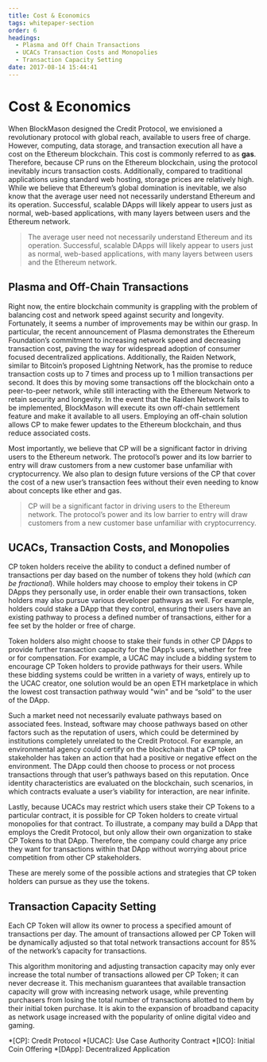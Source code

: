 ```yaml
---
title: Cost & Economics
tags: whitepaper-section
order: 6
headings:
  - Plasma and Off Chain Transactions
  - UCACs Transaction Costs and Monopolies
  - Transaction Capacity Setting
date: 2017-08-14 15:44:41
---
```



# Cost & Economics

When BlockMason designed the Credit Protocol, we envisioned a revolutionary protocol with global reach, available to users free of charge. However, computing, data storage, and transaction execution all have a cost on the Ethereum blockchain. This cost is commonly referred to as __gas__. Therefore, because CP runs on the Ethereum blockchain, using the protocol inevitably incurs transaction costs. Additionally, compared to traditional applications using standard web hosting, storage prices are relatively high. While we believe that Ethereum’s global domination is inevitable, we also know that the average user need not necessarily understand Ethereum and its operation. Successful, scalable DApps will likely appear to users just as normal, web-based applications, with many layers between users and the Ethereum network.

> The average user need not necessarily understand Ethereum and its operation. Successful, scalable DApps will likely appear to users just as normal, web-based applications, with many layers between users and the Ethereum network.

## Plasma and Off-Chain Transactions

Right now, the entire blockchain community is grappling with the problem of balancing cost and network speed against security and longevity. Fortunately, it seems a number of improvements may be within our grasp. In particular, the recent announcement of Plasma demonstrates the Ethereum Foundation’s commitment to increasing network speed and decreasing transaction cost, paving the way for widespread adoption of consumer focused decentralized applications. Additionally, the Raiden Network, similar to Bitcoin’s proposed Lightning Network, has the promise to reduce transaction costs up to 7 times and process up to 1 million transactions per second. It does this by moving some transactions off the blockchain onto a peer-to-peer network, while still interacting with the Ethereum Network to retain security and longevity. In the event that the Raiden Network fails to be implemented, BlockMason will execute its own off-chain settlement feature and make it available to all users. Employing an off-chain solution allows CP to make fewer updates to the Ethereum blockchain, and thus reduce associated costs.

Most importantly, we believe that CP will be a significant factor in driving users to the Ethereum network. The protocol’s power and its low barrier to entry will draw customers from a new customer base unfamiliar with cryptocurrency. We also plan to design future versions of the CP that cover the cost of a new user’s transaction fees without their even needing to know about concepts like ether and gas.

> CP will be a significant factor in driving users to the Ethereum network. The protocol’s power and its low barrier to entry will draw customers from a new customer base unfamiliar with cryptocurrency.

## UCACs, Transaction Costs, and Monopolies

CP token holders receive the ability to conduct a defined number of transactions per day based on the number of tokens they hold (*which can be fractional*).  While holders may choose to employ their tokens in CP DApps they personally use, in order enable their own transactions, token holders may also pursue various developer pathways as well. For example, holders could stake a DApp that they control, ensuring their users have an existing pathway to process a defined number of transactions, either for a fee set by the holder or free of charge.

Token holders also might choose to stake their funds in other CP DApps to provide further transaction capacity for the DApp’s users, whether for free or for compensation. For example, a UCAC may include a bidding system to encourage CP Token holders to provide pathways for their users. While these bidding systems could be written in a variety of ways, entirely up to the UCAC creator, one solution would be an open ETH marketplace in which the lowest cost transaction pathway would "win" and be “sold” to the user of the DApp.

Such a market need not necessarily evaluate pathways based on associated fees. Instead, software may choose pathways based on other factors such as the reputation of users, which could be determined by institutions completely unrelated to the Credit Protocol. For example, an environmental agency could certify on the blockchain that a CP token stakeholder has taken an action that had a positive or negative effect on the environment. The DApp could then choose to process or not process transactions through that user’s pathways based on this reputation. Once identity characteristics are evaluated on the blockchain, such scenarios, in which contracts evaluate a user’s viability for interaction, are near infinite.

Lastly, because UCACs may restrict which users stake their CP Tokens to a particular contract, it is possible for CP Token holders to create virtual monopolies for that contract. To illustrate, a company may build a DApp that employs the Credit Protocol, but only allow their own organization to stake CP Tokens to that DApp. Therefore, the company could charge any price they want for transactions within that DApp without worrying about price competition from other CP stakeholders.

These are merely some of the possible actions and strategies that CP token holders can pursue as they use the tokens.

## Transaction Capacity Setting

Each CP Token will allow its owner to process a specified amount of transactions per day. The amount of transactions allowed per CP Token will be dynamically adjusted so that total network transactions account for 85% of the network’s capacity for transactions.

This algorithm monitoring and adjusting transaction capacity may only ever increase the total number of transactions allowed per CP Token; it can never decrease it.  This mechanism guarantees that available transaction capacity will grow with increasing network usage, while preventing purchasers from losing the total number of transactions allotted to them by their initial token purchase. It is akin to the expansion of broadband capacity as network usage increased with the popularity of online digital video and gaming.

*[CP]: Credit Protocol
*[UCAC]: Use Case Authority Contract
*[ICO]: Initial Coin Offering
*[DApp]: Decentralized Application
